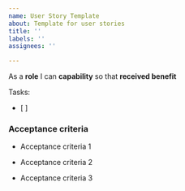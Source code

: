 ```yaml
---
name: User Story Template
about: Template for user stories
title: ''
labels: ''
assignees: ''

---
```


As a **role** I can **capability** so that **received benefit**

Tasks:
- [ ]


### Acceptance criteria

- Acceptance criteria 1

- Acceptance criteria 2

- Acceptance criteria 3
